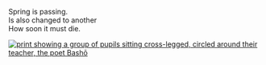 Spring is passing.    
Is also changed to another    
How soon it must die.    

[![print showing a group of pupils sitting cross-legged, circled around their teacher, the poet Bashō](https://iiif.dx.artsmia.org/42530.jpg/full/1300,/0/default.jpg)](https://artsmia.org/art/42530)
